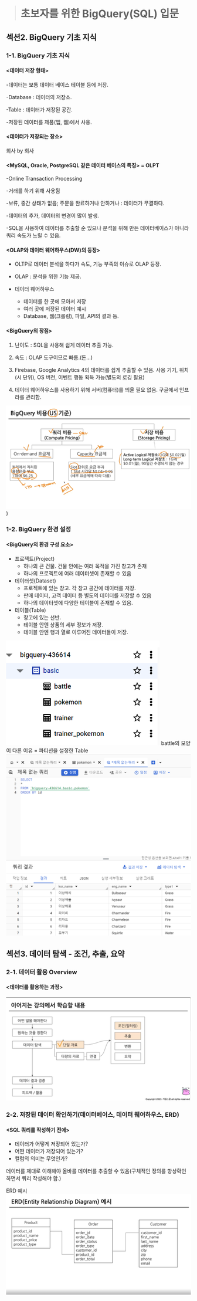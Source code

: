 ># 초보자를 위한 BigQuery(SQL) 입문
## 섹션2. BigQuery 기초 지식
### 1-1. BigQuery 기초 지식
#### <데이터 저장 형태>

-데이터는 보통 데이터 베이스 테이블 등에 저장.

-Database : 데이터의 저장소.

-Table : 데이터가 저장된 공간.

-저장된 데이터를 제품(앱, 웹)에서 사용.


#### <데이터가 저장되는 장소>

회사 by 회사


#### <MySQL, Oracle, PostgreSQL 같은 데이터 베이스의 특징> = OLPT

-Online Transaction Processing

-거래를 하기 위해 사용됨

-보류, 중간 상태가 없음; 주문을 완료하거나 안하거나 : 데이터가 무결하다.

-데이터의 추가, 데이터의 변경이 많이 발생.

-SQL을 사용하여 데이터를 추출할 순 있으나 분석을 위해 만든 데이터베이스가 아니라 쿼리 속도가 느릴 수 있음.

#### <OLAP와 데이터 웨어하우스(DW)의 등장>

* OLTP로 데이터 분석을 하다가 속도, 기능 부족의 이슈로 OLAP 등장.

* OLAP : 분석을 위한 기능 제공.

* 데이터 웨어하우스 
   - 데이터를 한 곳에 모아서 저장
   - 여러 곳에 저장된 데이터 예시
   - Database, 웹(크롤링), 파일, API의 결과 등.

#### <BigQuery의 장점>
1. 난이도
   : SQL을 사용해 쉽게 데이터 추출 가능.

2. 속도
    : OLAP 도구이므로 빠름.(돈...)

3. Firebase, Google Analytics 4의 데이터를 쉽게 추출할 수 있음. 사용 기기, 위치(시 단위), OS 버전, 이벤트 행동 획득 가능(별도의 로깅 필요)

4. 데이터 웨어하우스를 사용하기 위해 서버(컴퓨터)를 띄울 필요 없음. 구글에서 인프라를 관리함.

![alt text](<../img/1주차 과제/image.png>))

### 1-2. BigQuery 환경 설정
#### <BigQuery의 환경 구성 요소>
* 프로젝트(Project)
  - 하나의 큰 건물. 건물 안에는 여러 목적을 가진 창고가 존재
  - 하나의 프로젝트에 여러 데이터셋이 존재할 수 있음
* 데이터셋(Dataset)
  - 프로젝트에 있는 창고. 각 창고 공간에 데이터를 저장.
  - 판매 데이터, 고객 데이터 등 별도의 데이터를 저장할 수 있음
  - 하나의 데이터셋에 다양한 테이블이 존재할 수 있음.
* 테이블(Table)
  - 창고에 있는 선반.
  - 테이블 안엔 상품의 세부 정보가 저장.
  - 테이블 안엔 행과 열로 이루어진 데이터들이 저장.

![alt text](<../img/1주차 과제/image-1.png>)
battle의 모양이 다른 이유 = 파티션을 설정한 Table
![alt text](<../img/1주차 과제/포켓몬1.png>)

## 섹션3. 데이터 탐색 - 조건, 추출, 요약
### 2-1. 데이터 활용 Overview
#### <데이터를 활용하는 과정>
![alt text](<../img/1주차 과제/포켓몬2.png>)

### 2-2. 저장된 데이터 확인하기(데이터베이스, 데이터 웨어하우스, ERD)
#### <SQL 쿼리를 작성하기 전에>
- 데이터가 어떻게 저장되어 있는가?
- 어떤 데이터가 저장되어 있는가?
- 컬럼의 의미는 무엇인가?

데이터를 제대로 이해해야 올바를 데이터를 추출할 수 있음(구체적인 정의를 항상확인하면서 쿼리 작성해야 함.)

ERD 예시
![alt text](<../img/1주차 과제/포켓몬3.png>) 